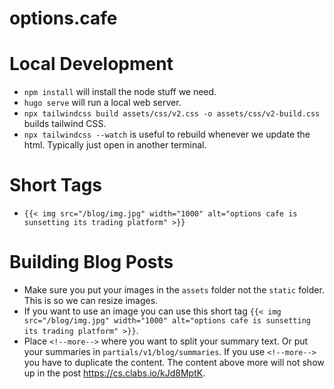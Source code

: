 # options.cafe

# Local Development

* `npm install` will install the node stuff we need. 
* `hugo serve` will run a local web server.
* `npx tailwindcss build assets/css/v2.css -o assets/css/v2-build.css` builds tailwind CSS.
* `npx tailwindcss --watch` is useful to rebuild whenever we update the html. Typically just open in another terminal.

# Short Tags

* `{{< img src="/blog/img.jpg" width="1000" alt="options cafe is sunsetting its trading platform" >}}`

# Building Blog Posts

* Make sure you put your images in the `assets` folder not the `static` folder. This is so we can resize images.
* If you want to use an image you can use this short tag `{{< img src="/blog/img.jpg" width="1000" alt="options cafe is sunsetting its trading platform" >}}`.
* Place `<!--more-->` where you want to split your summary text. Or put your summaries in `partials/v1/blog/summaries`. If you use `<!--more-->` you have to duplicate the content. The content above more will not show up in the post https://cs.clabs.io/kJd8MptK.